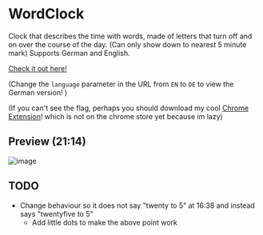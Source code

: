 # WordClock
Clock that describes the time with words, made of letters that turn off and on over the course of the day. (Can only show down to nearest 5 minute mark)
Supports German and English.

[Check it out here!](https://brxnni.github.io/WordClock/src/?language=EN)

(Change the `language` parameter in the URL from `EN` to `DE` to view the German version! ) 

(If you can't see the flag, perhaps you should download my cool [Chrome Extension](https://github.com/Brxnni/ChromeFlagEmojis)! which is not on the chrome store yet because im lazy)

## Preview (21:14)
![image](https://github.com/Brxnni/WordClock/assets/72916383/e1619b9c-a0c7-4085-8480-26e6cb322502)

## TODO

* Change behaviour so it does not say "twenty to 5" at 16:38 and instead says "twentyfive to 5"
  * Add little dots to make the above point work
